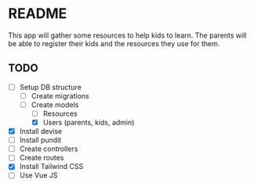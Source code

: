 # README

This app will gather some resources to help kids to learn.
The parents will be able to register their kids and the resources they use for them.

## TODO

- [ ] Setup DB structure
  - [ ] Create migrations
  - [ ] Create models
    - [ ] Resources
    - [x] Users (parents, kids, admin)
- [x] Install devise
- [ ] Install pundit
- [ ] Create controllers
- [ ] Create routes
- [x] Install Tailwind CSS
- [ ] Use Vue JS
